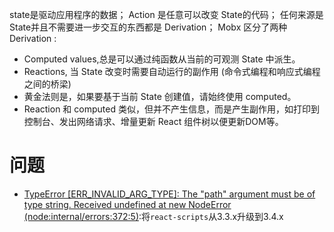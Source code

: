 state是驱动应用程序的数据；
Action 是任意可以改变 State的代码；
任何来源是State并且不需要进一步交互的东西都是 Derivation；
Mobx 区分了两种 Derivation :

- Computed values,总是可以通过纯函数从当前的可观测 State 中派生。
- Reactions, 当 State 改变时需要自动运行的副作用 (命令式编程和响应式编程之间的桥梁)
- 黄金法则是，如果要基于当前 State 创建值，请始终使用 computed。
- Reaction 和 computed 类似，但并不产生信息，而是产生副作用，如打印到控制台、发出网络请求、增量更新 React 组件树以便更新DOM等。
# 问题
- [TypeError [ERR_INVALID_ARG_TYPE]: The "path" argument must be of type string. Received undefined
    at new NodeError (node:internal/errors:372:5)](https://stackoverflow.com/questions/60234640/typeerror-err-invalid-arg-type-the-path-argument-must-be-of-type-string-re):将`react-scripts`从3.3.x升级到3.4.x